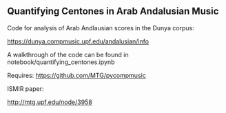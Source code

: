 ## Quantifying Centones in Arab Andalusian Music

Code for analysis of Arab Andlausian scores in the Dunya corpus:

https://dunya.compmusic.upf.edu/andalusian/info

A walkthrough of the code can be found in notebook/quantifying_centones.ipynb

Requires: https://github.com/MTG/pycompmusic

ISMIR paper:

http://mtg.upf.edu/node/3958
